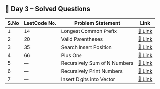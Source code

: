 ## 📅 Day 3 – Solved Questions

| S.No | LeetCode No. | Problem Statement                | Link                                                                 |
|------|--------------|----------------------------------|----------------------------------------------------------------------|
| 1    | 14           | Longest Common Prefix            | [🔗 Link](https://leetcode.com/problems/longest-common-prefix/)      |
| 2    | 20           | Valid Parentheses                | [🔗 Link](https://leetcode.com/problems/valid-parentheses/)          |
| 3    | 35           | Search Insert Position           | [🔗 Link](https://leetcode.com/problems/search-insert-position/)     |
| 4    | 66           | Plus One                         | [🔗 Link](https://leetcode.com/problems/plus-one/)                   |
| 5    | —            | Recursively Sum of N Numbers     | [🔗 Link](https://www.geeksforgeeks.org/program-for-sum-of-the-digits-of-a-number-in-c/) |
| 6    | —            | Recursively Print Numbers        | [🔗 Link](https://www.geeksforgeeks.org/print-numbers-1-n-using-recursion/) |
| 7    | —            | Insert Digits into Vector        | [🔗 Link](https://www.geeksforgeeks.org/extract-digits-number-c/)    |
